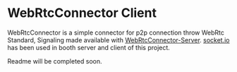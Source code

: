 # WebRtcConnector Client

WebRtcConnector is a simple connector for p2p connection throw WebRtc Standard, Signaling made available with [WebRtcConnector-Server](https://github.com/amir4rab/webRtcConnector/tree/main/server). [socket.io](https://socket.io) has been used in booth server and client of this project.

Readme will be completed soon.